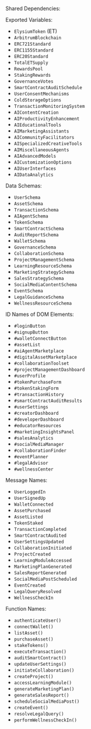 Shared Dependencies:

Exported Variables:
- `ElysiumToken` (ET)
- `ArbitrumBlockchain`
- `ERC721Standard`
- `ERC1155Standard`
- `ERC20Standard`
- `TotalETSupply`
- `RewardsPool`
- `StakingRewards`
- `GovernanceVotes`
- `SmartContractAuditSchedule`
- `UserConsentMechanisms`
- `ColdStorageOptions`
- `TransactionMonitoringSystem`
- `AIContentCreation`
- `AIProductivityEnhancement`
- `AIEducationalTools`
- `AIMarketingAssistants`
- `AICommunityFacilitators`
- `AISpecializedCreativeTools`
- `AIMiscellaneousAgents`
- `AIAdvancedModels`
- `AICustomizationOptions`
- `AIUserInterfaces`
- `AIDataAnalytics`

Data Schemas:
- `UserSchema`
- `AssetSchema`
- `TransactionSchema`
- `AIAgentSchema`
- `TokenSchema`
- `SmartContractSchema`
- `AuditReportSchema`
- `WalletSchema`
- `GovernanceSchema`
- `CollaborationSchema`
- `ProjectManagementSchema`
- `LearningResourceSchema`
- `MarketingStrategySchema`
- `SalesStrategySchema`
- `SocialMediaContentSchema`
- `EventSchema`
- `LegalGuidanceSchema`
- `WellnessResourceSchema`

ID Names of DOM Elements:
- `#loginButton`
- `#signupButton`
- `#walletConnectButton`
- `#assetList`
- `#aiAgentMarketplace`
- `#digitalAssetMarketplace`
- `#collaborationToolset`
- `#projectManagementDashboard`
- `#userProfile`
- `#tokenPurchaseForm`
- `#tokenStakingForm`
- `#transactionHistory`
- `#smartContractAuditResults`
- `#userSettings`
- `#creatorDashboard`
- `#developerDashboard`
- `#educatorResources`
- `#marketingInsightsPanel`
- `#salesAnalytics`
- `#socialMediaManager`
- `#collaborationFinder`
- `#eventPlanner`
- `#legalAdvisor`
- `#wellnessCenter`

Message Names:
- `UserLoggedIn`
- `UserSignedUp`
- `WalletConnected`
- `AssetPurchased`
- `AssetListed`
- `TokenStaked`
- `TransactionCompleted`
- `SmartContractAudited`
- `UserSettingsUpdated`
- `CollaborationInitiated`
- `ProjectCreated`
- `LearningModuleAccessed`
- `MarketingPlanGenerated`
- `SalesReportGenerated`
- `SocialMediaPostScheduled`
- `EventCreated`
- `LegalQueryResolved`
- `WellnessCheckIn`

Function Names:
- `authenticateUser()`
- `connectWallet()`
- `listAsset()`
- `purchaseAsset()`
- `stakeTokens()`
- `executeTransaction()`
- `auditSmartContract()`
- `updateUserSettings()`
- `initiateCollaboration()`
- `createProject()`
- `accessLearningModule()`
- `generateMarketingPlan()`
- `generateSalesReport()`
- `scheduleSocialMediaPost()`
- `createEvent()`
- `resolveLegalQuery()`
- `performWellnessCheckIn()`
